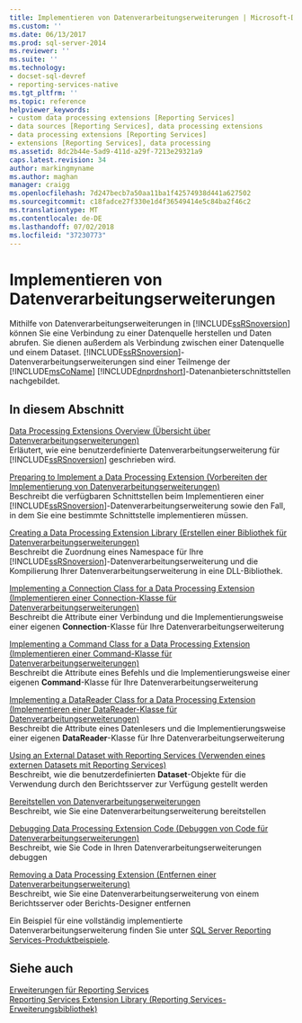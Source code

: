 ```yaml
---
title: Implementieren von Datenverarbeitungserweiterungen | Microsoft-Dokumentation
ms.custom: ''
ms.date: 06/13/2017
ms.prod: sql-server-2014
ms.reviewer: ''
ms.suite: ''
ms.technology:
- docset-sql-devref
- reporting-services-native
ms.tgt_pltfrm: ''
ms.topic: reference
helpviewer_keywords:
- custom data processing extensions [Reporting Services]
- data sources [Reporting Services], data processing extensions
- data processing extensions [Reporting Services]
- extensions [Reporting Services], data processing
ms.assetid: 8dc2b44e-5ad9-411d-a29f-7213e29321a9
caps.latest.revision: 34
author: markingmyname
ms.author: maghan
manager: craigg
ms.openlocfilehash: 7d247becb7a50aa11ba1f42574938d441a627502
ms.sourcegitcommit: c18fadce27f330e1d4f36549414e5c84ba2f46c2
ms.translationtype: MT
ms.contentlocale: de-DE
ms.lasthandoff: 07/02/2018
ms.locfileid: "37230773"
---
```

# <a name="implementing-a-data-processing-extension"></a>Implementieren von Datenverarbeitungserweiterungen
  Mithilfe von Datenverarbeitungserweiterungen in [!INCLUDE[ssRSnoversion](../../../includes/ssrsnoversion-md.md)] können Sie eine Verbindung zu einer Datenquelle herstellen und Daten abrufen. Sie dienen außerdem als Verbindung zwischen einer Datenquelle und einem Dataset. [!INCLUDE[ssRSnoversion](../../../includes/ssrsnoversion-md.md)]-Datenverarbeitungserweiterungen sind einer Teilmenge der [!INCLUDE[msCoName](../../../includes/msconame-md.md)] [!INCLUDE[dnprdnshort](../../../includes/dnprdnshort-md.md)]-Datenanbieterschnittstellen nachgebildet.  
  
## <a name="in-this-section"></a>In diesem Abschnitt  
 [Data Processing Extensions Overview (Übersicht über Datenverarbeitungserweiterungen)](data-processing-extensions-overview.md)  
 Erläutert, wie eine benutzerdefinierte Datenverarbeitungserweiterung für [!INCLUDE[ssRSnoversion](../../../includes/ssrsnoversion-md.md)] geschrieben wird.  
  
 [Preparing to Implement a Data Processing Extension (Vorbereiten der Implementierung von Datenverarbeitungserweiterungen)](preparing-to-implement-a-data-processing-extension.md)  
 Beschreibt die verfügbaren Schnittstellen beim Implementieren einer [!INCLUDE[ssRSnoversion](../../../includes/ssrsnoversion-md.md)]-Datenverarbeitungserweiterung sowie den Fall, in dem Sie eine bestimmte Schnittstelle implementieren müssen.  
  
 [Creating a Data Processing Extension Library (Erstellen einer Bibliothek für Datenverarbeitungserweiterungen)](creating-a-data-processing-extension-library.md)  
 Beschreibt die Zuordnung eines Namespace für Ihre [!INCLUDE[ssRSnoversion](../../../includes/ssrsnoversion-md.md)]-Datenverarbeitungserweiterung und die Kompilierung Ihrer Datenverarbeitungserweiterung in eine DLL-Bibliothek.  
  
 [Implementing a Connection Class for a Data Processing Extension (Implementieren einer Connection-Klasse für Datenverarbeitungserweiterungen)](implementing-a-connection-class-for-a-data-processing-extension.md)  
 Beschreibt die Attribute einer Verbindung und die Implementierungsweise einer eigenen **Connection**-Klasse für Ihre Datenverarbeitungserweiterung  
  
 [Implementing a Command Class for a Data Processing Extension (Implementieren einer Command-Klasse für Datenverarbeitungserweiterungen)](implementing-a-command-class-for-a-data-processing-extension.md)  
 Beschreibt die Attribute eines Befehls und die Implementierungsweise einer eigenen **Command**-Klasse für Ihre Datenverarbeitungserweiterung  
  
 [Implementing a DataReader Class for a Data Processing Extension (Implementieren einer DataReader-Klasse für Datenverarbeitungserweiterungen)](implementing-a-datareader-class-for-a-data-processing-extension.md)  
 Beschreibt die Attribute eines Datenlesers und die Implementierungsweise einer eigenen **DataReader**-Klasse für Ihre Datenverarbeitungserweiterung  
  
 [Using an External Dataset with Reporting Services (Verwenden eines externen Datasets mit Reporting Services)](using-an-external-dataset-with-reporting-services.md)  
 Beschreibt, wie die benutzerdefinierten **Dataset**-Objekte für die Verwendung durch den Berichtsserver zur Verfügung gestellt werden  
  
 [Bereitstellen von Datenverarbeitungserweiterungen](deploying-a-data-processing-extension.md)  
 Beschreibt, wie Sie eine Datenverarbeitungserweiterung bereitstellen  
  
 [Debugging Data Processing Extension Code (Debuggen von Code für Datenverarbeitungserweiterungen)](debugging-data-processing-extension-code.md)  
 Beschreibt, wie Sie Code in Ihren Datenverarbeitungserweiterungen debuggen  
  
 [Removing a Data Processing Extension (Entfernen einer Datenverarbeitungserweiterung)](removing-a-data-processing-extension.md)  
 Beschreibt, wie Sie eine Datenverarbeitungserweiterung von einem Berichtsserver oder Berichts-Designer entfernen  
  
 Ein Beispiel für eine vollständig implementierte Datenverarbeitungserweiterung finden Sie unter [SQL Server Reporting Services-Produktbeispiele](http://go.microsoft.com/fwlink/?LinkId=177889).  
  
## <a name="see-also"></a>Siehe auch  
 [Erweiterungen für Reporting Services](../reporting-services-extensions.md)   
 [Reporting Services Extension Library (Reporting Services-Erweiterungsbibliothek)](../reporting-services-extension-library.md)  
  
  

